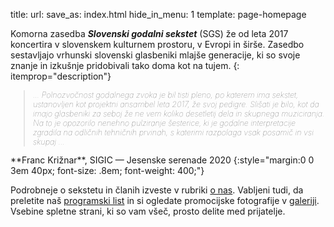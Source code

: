 title:
url:
save_as: index.html
hide_in_menu: 1
template: page-homepage


Komorna zasedba **_Slovenski godalni sekstet_** (SGS) že od leta 2017 koncertira v slovenskem kulturnem prostoru, v Evropi in širše.
Zasedbo sestavljajo vrhunski slovenski glasbeniki mlajše generacije, ki so svoje znanje in izkušnje pridobivali tako doma kot na tujem.
{: itemprop="description"}

<blockquote cite="https://www.sigic.si/jesenske-serenade-2020.html" style="font-size: .9em; font-weight: 100; font-style: italic;"><p>
... Polnozvočnost godalnega zvoka je bil tisti pleno, po katerem ima sekstet,
ustanovljen kot projektni ansambel leta 2017, že svoj pedigre.
Slišati je bilo, kot da imajo glasbeniki za seboj že ne vem koliko desetletij
dela in skupnega muziciranja. Na to je opozorilo nenehno pulziranje šesterice,
ki je godalne interpretacije zgradila na odličnih tehničnih prvinah,
s katerimi razpolaga vsak posamič in vsi skupaj ...
</p></blockquote>
**Franc Križnar**, SIGIC — Jesenske serenade 2020
{:style="margin:0 0 3em 40px; font-size: .8em; font-weight: 400;"}

Podrobneje o sekstetu in članih izveste v rubriki
[o nas]({filename}/pages/about.md).
Vabljeni tudi, da preletite naš
[programski list]({filename}/pages/program.md)
in si ogledate promocijske fotografije v
[galeriji]({filename}/pages/gallery.md).
Vsebine spletne strani, ki so vam všeč, prosto delite med prijatelje.
